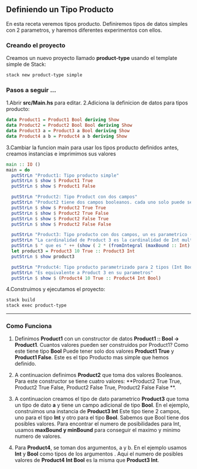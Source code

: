## Definiendo un Tipo Producto

En esta receta veremos tipos producto. Definiremos tipos de datos simples con 2 parametros, y haremos diferentes experimentos con ellos.

### Creando el proyecto

Creamos un nuevo proyecto llamado **product-type**  usando el template simple de Stack:

```bash
stack new product-type simple
```
### Pasos a seguir ...

1.Abrir **src/Main.hs** para editar.
2.Adiciona la definicion de datos para tipos producto:
```haskell
data Product1 = Product1 Bool deriving Show
data Product2 = Product2 Bool Bool deriving Show
data Product3 a = Product3 a Bool deriving Show
data Product4 a b = Product4 a b deriving Show
```
3.Cambiar la funcion main para usar los tipos producto definidos antes, creamos instancias e imprimimos sus valores 
```haskell
main :: IO ()
main = do
  putStrLn "Product1: Tipo producto simple"
  putStrLn $ show $ Product1 True
  putStrLn $ show $ Product1 False

  putStrLn "Product2: Tipo Product con dos campos"
  putStrLn "Product2 tiene dos campos booleanos. cada uno solo puede ser true o false"
  putStrLn $ show $ Product2 True True
  putStrLn $ show $ Product2 True False
  putStrLn $ show $ Product2 False True
  putStrLn $ show $ Product2 False False

  putStrLn "Product3: Tipo producto con dos campos, un es parametrico (Int)"
  putStrLn "La cardinalidad de Product 3 es la cardinalidad de Int multiplicada por 2"
  putStrLn $ " que es " ++ (show ( 2 * (fromIntegral (maxBound :: Int) - fromIntegral (minBound :: Int) + 1 )))
  let product3 = Product3 10 True :: Product3 Int
  putStrLn $ show product3

  putStrLn "Product4: Tipo producto parametrizado para 2 tipos (Int Bool)"
  putStrLn "Es equivalente a Product 3 en su parametros"
  putStrLn $ show $ (Product4 10 True :: Product4 Int Bool)
```
4.Construimos y ejecutamos el proyecto:

```bash
stack build
stack exec product-type
```
---

### Como Funciona

1. Definimos **Product1** con un constructor de datos **Product1 :: Bool -> Product1**. Cuantos valores pueden ser construidos por Product1? Como este tiene tipo **Bool** Puede tener solo dos valores **Product1 True** y **Product1 False**. Este es el tipo Producto mas simple que hemos definido.

2. A continuacion definimos **Product2** que toma dos valores Booleanos. Para este constructor se tiene cuatro valores: **Product2 True True, Product2 True False, Product2 False True, Product2 False False **.

3. A continuacion creamos el tipo de dato parametrico **Product3** que toma un tipo de dato **a** y tiene un campo adicional de tipo **Bool**. En el ejemplo, construimos una instancia de **Product3 Int** Este tipo tiene 2 campos, uno para el tipo **Int** y otro para el tipo **Bool**. Sabemos que Bool tiene dos posibles valores. Para encontrar el numero de posibilidades para Int, usamos **maxBound y minBound** para conseguir el maximo y minimo numero de valores.

4. Para **Product4**, se toman dos argumentos, a y b. En el ejemplo usamos **Int** y **Bool** como tipos de los argumentos . Aqui el numero de posibles valores de **Product4 Int Bool** es la misma que **Product3 Int**.
